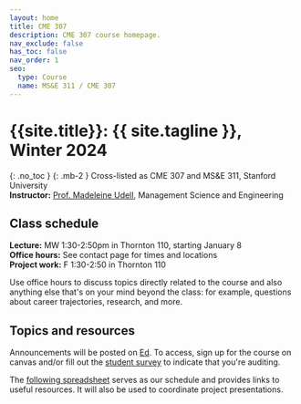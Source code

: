 ```yaml
---
layout: home
title: CME 307
description: CME 307 course homepage.
nav_exclude: false
has_toc: false
nav_order: 1
seo:
  type: Course
  name: MS&E 311 / CME 307
---
```


# {{site.title}}: {{ site.tagline }}, Winter 2024
{: .no_toc }
{: .mb-2 }
Cross-listed as CME 307 and MS&E 311, Stanford University <br>
**Instructor:** [Prof. Madeleine Udell](http://web.stanford.edu/~udell), Management Science and Engineering

<!-- 1. TOC
{:toc} -->

## Class schedule

**Lecture:** MW 1:30-2:50pm in Thornton 110, starting January 8 <br>
**Office hours:** See contact page for times and locations <br>
**Project work:** F 1:30-2:50 in Thornton 110 <br>

Use office hours to discuss topics directly related to the course
and also anything else that's on your mind beyond the class: for example, 
questions about career trajectories, research, and more.


## Topics and resources

Announcements will be posted on [Ed](https://edstem.org/us/courses/51411/discussion/). To access, sign up for the course on canvas
and/or fill out the [student survey](https://forms.gle/7hPniFeC576S12FAA) to indicate that you're auditing.

The [following spreadsheet](https://docs.google.com/spreadsheets/d/1PXv_sFkhz5jNAA765kgHanSPoILm2fHzzRNuOOJzpHM/edit#gid=0) 
serves as our schedule and provides links to useful resources.
It will also be used to coordinate project presentations.

<!-- ## Acknowledgements
{: .no_toc }

The MS&E 311 materials build on course content developed by 
[Yinyu Ye](https://web.stanford.edu/~yyye/)  -->

